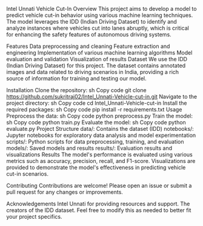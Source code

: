 Intel Unnati Vehicle Cut-In
Overview
This project aims to develop a model to predict vehicle cut-in behavior using various machine learning techniques. The model leverages the IDD (Indian Driving Dataset) to identify and analyze instances where vehicles cut into lanes abruptly, which is critical for enhancing the safety features of autonomous driving systems.

Features
Data preprocessing and cleaning
Feature extraction and engineering
Implementation of various machine learning algorithms
Model evaluation and validation
Visualization of results
Dataset
We use the IDD (Indian Driving Dataset) for this project. The dataset contains annotated images and data related to driving scenarios in India, providing a rich source of information for training and testing our model.

Installation
Clone the repository:
sh
Copy code
git clone https://github.com/sukritraj02/Intel_Unnati-Vehicle-cut-in.git
Navigate to the project directory:
sh
Copy code
cd Intel_Unnati-Vehicle-cut-in
Install the required packages:
sh
Copy code
pip install -r requirements.txt
Usage
Preprocess the data:
sh
Copy code
python preprocess.py
Train the model:
sh
Copy code
python train.py
Evaluate the model:
sh
Copy code
python evaluate.py
Project Structure
data/: Contains the dataset (IDD)
notebooks/: Jupyter notebooks for exploratory data analysis and model experimentation
scripts/: Python scripts for data preprocessing, training, and evaluation
models/: Saved models and results
results/: Evaluation results and visualizations
Results
The model's performance is evaluated using various metrics such as accuracy, precision, recall, and F1-score. Visualizations are provided to demonstrate the model's effectiveness in predicting vehicle cut-in scenarios.

Contributing
Contributions are welcome! Please open an issue or submit a pull request for any changes or improvements.


Acknowledgements
Intel Unnati for providing resources and support.
The creators of the IDD dataset.
Feel free to modify this as needed to better fit your project specifics.
